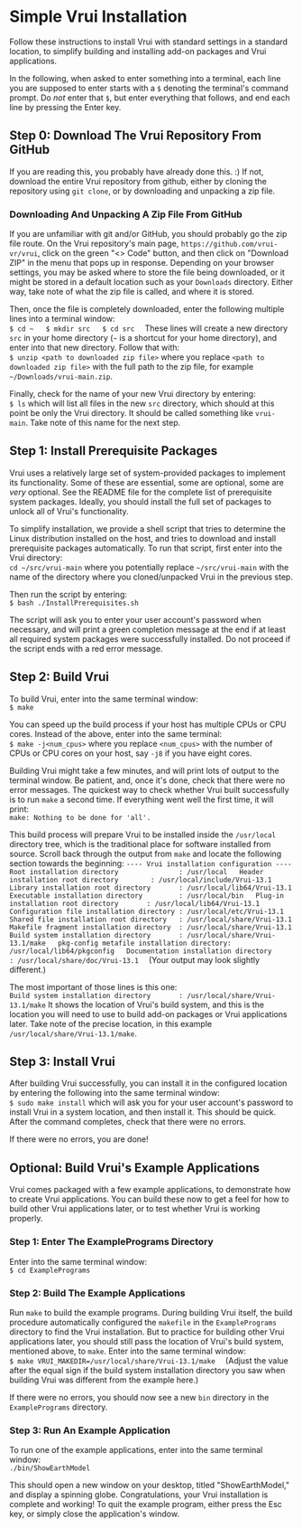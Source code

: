 # Simple Vrui Installation

Follow these instructions to install Vrui with standard settings in a standard 
location, to simplify building and installing add-on packages and Vrui 
applications.

In the following, when asked to enter something into a terminal, each line you 
are supposed to enter starts with a `$` denoting the terminal's command prompt. 
Do *not* enter that `$`, but enter everything that follows, and end each line by 
pressing the Enter key.

## Step 0: Download The Vrui Repository From GitHub

If you are reading this, you probably have already done this. :) If not, 
download the entire Vrui repository from github, either by cloning the 
repository using `git clone`, or by downloading and unpacking a zip file.

### Downloading And Unpacking A Zip File From GitHub

If you are unfamiliar with git and/or GitHub, you should probably go the zip 
file route. On the Vrui repository's main page, 
`https://github.com/vrui-vr/vrui`, click on the green "<> Code" button, and 
then click on "Download ZIP" in the menu that pops up in response. Depending on 
your browser settings, you may be asked where to store the file being 
downloaded, or it might be stored in a default location such as your 
`Downloads` directory. Either way, take note of what the zip file is called, 
and where it is stored.

Then, once the file is completely downloaded, enter the following multiple 
lines into a terminal window:  
`
$ cd ~  
$ mkdir src  
$ cd src  
`
These lines will create a new directory `src` in your home directory (`~` is a 
shortcut for your home directory), and enter into that new directory. Follow that 
with:  
`
$ unzip <path to downloaded zip file>
`
where you replace `<path to downloaded zip file>` with the full path to the zip file, 
for example `~/Downloads/vrui-main.zip`.

Finally, check for the name of your new Vrui directory by entering:  
`
$ ls
`
which will list all files in the new `src` directory, which should at this 
point be only the Vrui directory. It should be called something like 
`vrui-main`. Take note of this name for the next step.

## Step 1: Install Prerequisite Packages

Vrui uses a relatively large set of system-provided packages to implement its 
functionality. Some of these are essential, some are optional, some are *very* 
optional. See the README file for the complete list of prerequisite system 
packages. Ideally, you should install the full set of packages to unlock all 
of Vrui's functionality.

To simplify installation, we provide a shell script that tries to determine the 
Linux distribution installed on the host, and tries to download and install 
prerequisite packages automatically. To run that script, first enter into the 
Vrui directory:  
`
cd ~/src/vrui-main
`
where you potentially replace `~/src/vrui-main` with the name of the directory 
where you cloned/unpacked Vrui in the previous step.

Then run the script by entering:  
`
$ bash ./InstallPrerequisites.sh
`

The script will ask you to enter your user account's password when necessary, 
and will print a green completion message at the end if at least all required 
system packages were successfully installed. Do not proceed if the script ends 
with a red error message.

## Step 2: Build Vrui

To build Vrui, enter into the same terminal window:  
`
$ make
`

You can speed up the build process if your host has multiple CPUs or CPU cores. 
Instead of the above, enter into the same terminal:  
`
$ make -j<num_cpus>
`
where you replace `<num_cpus>` with the number of CPUs or CPU cores on your 
host, say `-j8` if you have eight cores.

Building Vrui might take a few minutes, and will print lots of output to the 
terminal window. Be patient, and, once it's done, check that there were no 
error messages. The quickest way to check whether Vrui built successfully is to 
run `make` a second time. If everything went well the first time, it will 
print:  
`
make: Nothing to be done for 'all'.
`

This build process will prepare Vrui to be installed inside the `/usr/local` 
directory tree, which is the traditional place for software installed from 
source. Scroll back through the output from `make` and locate the following 
section towards the beginning:
`
---- Vrui installation configuration ----  
Root installation directory               : /usr/local  
Header installation root directory        : /usr/local/include/Vrui-13.1  
Library installation root directory       : /usr/local/lib64/Vrui-13.1  
Executable installation directory         : /usr/local/bin  
Plug-in installation root directory       : /usr/local/lib64/Vrui-13.1  
Configuration file installation directory : /usr/local/etc/Vrui-13.1  
Shared file installation root directory   : /usr/local/share/Vrui-13.1  
Makefile fragment installation directory  : /usr/local/share/Vrui-13.1  
Build system installation directory       : /usr/local/share/Vrui-13.1/make  
pkg-config metafile installation directory: /usr/local/lib64/pkgconfig  
Documentation installation directory      : /usr/local/share/doc/Vrui-13.1  
`
(Your output may look slightly different.)

The most important of those lines is this one:  
`
Build system installation directory       : /usr/local/share/Vrui-13.1/make
`
It shows the location of Vrui's build system, and this is the location you will 
need to use to build add-on packages or Vrui applications later. Take note of 
the precise location, in this example `/usr/local/share/Vrui-13.1/make`.

## Step 3: Install Vrui

After building Vrui successfully, you can install it in the configured location 
by entering the following into the same terminal window:  
`
$ sudo make install
`
which will ask you for your user account's password to install Vrui in a system 
location, and then install it. This should be quick. After the command 
completes, check that there were no errors.

If there were no errors, you are done!

## Optional: Build Vrui's Example Applications

Vrui comes packaged with a few example applications, to demonstrate how to 
create Vrui applications. You can build these now to get a feel for how to 
build other Vrui applications later, or to test whether Vrui is working 
properly.

### Step 1: Enter The ExamplePrograms Directory

Enter into the same terminal window:  
`
$ cd ExamplePrograms
`

### Step 2: Build The Example Applications

Run `make` to build the example programs. During building Vrui itself, the 
build procedure automatically configured the `makefile` in the 
`ExamplePrograms` directory to find the Vrui installation. But to practice for 
building other Vrui applications later, you should still pass the location of 
Vrui's build system, mentioned above, to `make`. Enter into the same terminal 
window:  
`
$ make VRUI_MAKEDIR=/usr/local/share/Vrui-13.1/make  
`
(Adjust the value after the equal sign if the build system installation 
directory you saw when building Vrui was different from the example here.)

If there were no errors, you should now see a new `bin` directory in the 
`ExamplePrograms` directory.

### Step 3: Run An Example Application

To run one of the example applications, enter into the same terminal window:  
`
./bin/ShowEarthModel
`

This should open a new window on your desktop, titled "ShowEarthModel," and 
display a spinning globe. Congratulations, your Vrui installation is complete 
and working! To quit the example program, either press the Esc key, or simply 
close the application's window.
